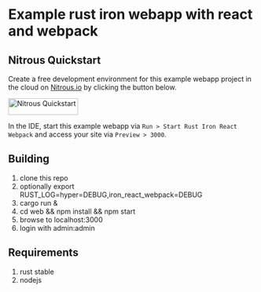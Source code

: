 # Example rust iron webapp with react and webpack

## Nitrous Quickstart

Create a free development environment for this example webapp project in the cloud on [Nitrous.io](https://www.nitrous.io) by clicking the button below.

<a href="https://www.nitrous.io/quickstart">
  <img src="https://nitrous-image-icons.s3.amazonaws.com/quickstart.png" alt="Nitrous Quickstart" width=142 height=34>
</a>

In the IDE, start this example webapp via `Run > Start Rust Iron React Webpack` and access your site via `Preview > 3000`.

## Building

 1. clone this repo
 2. optionally export RUST_LOG=hyper=DEBUG,iron_react_webpack=DEBUG
 2. cargo run &
 3. cd web && npm install && npm start
 4. browse to localhost:3000
 5. login with admin:admin

## Requirements

 1. rust stable
 2. nodejs

